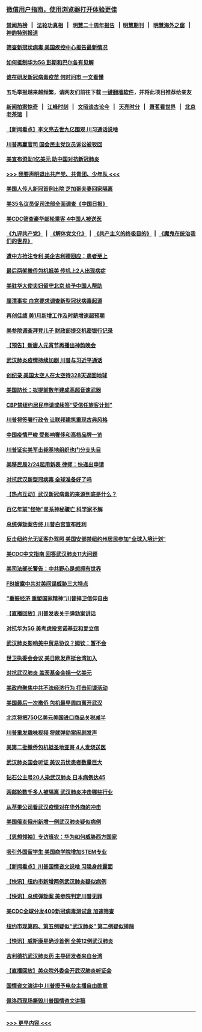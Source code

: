 ### [微信用户指南，使用浏览器打开体验更佳](https://github.com/gfw-breaker/banned-news1/blob/master/indexes/wechat-guide.md?t=0)
#### [禁闻热榜](热点新闻.md?t=0)  &nbsp;&nbsp;|&nbsp;&nbsp; [法轮功真相](https://github.com/gfw-breaker/truth/blob/master/README.md?t=0) &nbsp;&nbsp;|&nbsp;&nbsp; [明慧二十周年报告](https://github.com/gfw-breaker/mh-reports/blob/master/README.md?t=0) &nbsp;&nbsp;|&nbsp;&nbsp;[明慧期刊](https://github.com/gfw-breaker/mh-qikan) &nbsp;&nbsp;|&nbsp;&nbsp; [明慧海外之窗](https://github.com/gfw-breaker/mh-news/blob/master/README.md?t=0) &nbsp;&nbsp;|&nbsp;&nbsp; [神韵特别报道](https://github.com/gfw-breaker/mh-news/blob/master/shenyun.md?t=0)
#### [筛查新冠状病毒 美国疾控中心报告最新情况](../pages/nsc412/n11853070.md?t=02081044) 
#### [如何抵制华为5G 彭斯和巴尔各有见解](../pages/nsc412/n11852535.md?t=02081044) 
#### [谁在研发新冠病毒疫苗 何时问市 一文看懂](../pages/nsc412/n11852840.md?t=02081044) 
#### 五毛举报越来越频繁，请网友们前往下载 [一键翻墙软件](https://github.com/gfw-breaker/ssr-accounts)，并将此项目推荐给亲友
#### [新闻拍案惊奇](https://github.com/gfw-breaker/banned-news1/blob/master/pages/link4.md) &nbsp;&nbsp;|&nbsp;&nbsp; [江峰时刻](https://github.com/gfw-breaker/banned-news1/blob/master/pages/link4.md) &nbsp;&nbsp;|&nbsp;&nbsp; [文昭谈古论今](https://github.com/gfw-breaker/banned-news1/blob/master/pages/link4.md) &nbsp;&nbsp;|&nbsp;&nbsp; [天亮时分](https://github.com/gfw-breaker/banned-news1/blob/master/pages/link4.md) &nbsp;&nbsp;|&nbsp;&nbsp; [萧茗看世界](https://github.com/gfw-breaker/banned-news1/blob/master/pages/link4.md) &nbsp;&nbsp;|&nbsp;&nbsp; [北京老茶馆](https://github.com/gfw-breaker/banned-news1/blob/master/pages/link4.md) &nbsp;&nbsp;|&nbsp;&nbsp; 
#### [【新闻看点】李文亮去世九亿围观 川习通话说啥](../pages/nsc412/n11852360.md?t=02081044) 
#### [川普再赢官司 国会民主党议员诉讼被驳回](../pages/nsc412/n11852287.md?t=02081044) 
#### [美宣布资助1亿美元 助中国对抗新冠肺炎](../pages/nsc412/n11852531.md?t=02081044) 
#### [>>> 我要声明退出共产党、共青团、少年队 <<<](https://github.com/begood0513/goodnews/blob/master/quit/letter.md) 
#### [美国人传人新冠首例出院 芝加哥夫妻回家隔离](../pages/nsc412/n11852452.md?t=02081044) 
#### [美35名议员促司法部全面调查《中国日报》](../pages/nsc412/n11852435.md?t=02081044) 
#### [美CDC筛查豪华邮轮乘客 4中国人被送医](../pages/nsc412/n11852085.md?t=02081044) 
#### [《九评共产党》](https://github.com/begood0513/9ping.md/blob/master/README.md) &nbsp;|&nbsp; [《解体党文化》](../../../../jtdwh.md/blob/master/README.md)  &nbsp;|&nbsp; [《共产主义的终极目的》](../../../../gczydzjmd.md/blob/master/README.md) &nbsp;|&nbsp; [《魔鬼在统治我们的世界》](../../../../mgztzwmdsj.md/blob/master/README.md) 
#### [遭中方抢注专利 美企吉利德回应：患者至上](../pages/nsc412/n11852037.md?t=02081044) 
#### [最后两架撤侨包机抵美 传机上2人出现病症](../pages/nsc412/n11852173.md?t=02081044) 
#### [美驻华大使夫妇留守北京 给予中国人帮助](../pages/nsc412/n11852165.md?t=02081044) 
#### [厘清事实 白宫要求调查新型冠状病毒起源](../pages/nsc412/n11852106.md?t=02081044) 
#### [再创佳绩 美1月新增工作及时薪增速超预期](../pages/nsc412/n11852174.md?t=02081044) 
#### [美参院调查拜登儿子 财政部提交机密银行记录](../pages/nsc412/n11851808.md?t=02081044) 
#### [【预告】新唐人元宵节再播出神韵晚会](../pages/nsc412/n11843192.md?t=02081044) 
#### [武汉肺炎疫情持续加剧 川普与习近平通话](../pages/nsc412/n11851613.md?t=02081044) 
#### [创纪录 美国太空人在太空待328天返回地球](../pages/nsc412/n11851266.md?t=02081044) 
#### [美国防长：拟提前数年建成高超音速武器](../pages/nsc412/n11850959.md?t=02081044) 
#### [CBP禁纽约居民申请或续签“受信任旅客计划”](../pages/nsc412/n11850857.md?t=02081044) 
#### [川普将签署行政令 让联邦建筑重现古典风格](../pages/nsc412/n11850654.md?t=02081044) 
#### [中国疫情严峻 受影响奢侈和高档品牌一览](../pages/nsc412/n11850319.md?t=02081044) 
#### [川普证实美军击毙基地组织也门分支头目](../pages/nsc412/n11850383.md?t=02081044) 
#### [美移民局2/24起用新表 律师：快递出申请](../pages/nsc412/n11848220.md?t=02081044) 
#### [对抗武汉新型冠病毒 全球准备好了吗](../pages/nsc412/n11850142.md?t=02081044) 
#### [【热点互动】武汉新冠病毒的来源到底是什么？](../pages/nsc412/n11849749.md?t=02081044) 
#### [百亿年前“怪物”星系神秘骤亡 科学家不解](../pages/nsc412/n11849863.md?t=02081044) 
#### [总统弹劾案告终 川普白宫宣布胜利](../pages/nsc412/n11849985.md?t=02081044) 
#### [反击纽约允无证客办驾照  美国安部禁纽约州居民参加“全球入境计划”](../pages/nsc412/n11849828.md?t=02081044) 
#### [美CDC中文指南 回答武汉肺炎11大问题](../pages/nsc412/n11849703.md?t=02081044) 
#### [美司法部长警告：中共野心是想拥有世界](../pages/nsc412/n11849769.md?t=02081044) 
#### [FBI披露中共对美间谍威胁三大特点](../pages/nsc412/n11849700.md?t=02081044) 
#### [“重振经济 重塑国家精神”川普捍卫信仰自由](../pages/nsc412/n11849641.md?t=02081044) 
#### [【直播回放】川普发表关于弹劾案讲话](../pages/nsc412/n11849472.md?t=02081044) 
#### [对抗华为5G 美考虑投资诺基亚和爱立信](../pages/nsc412/n11849510.md?t=02081044) 
#### [武汉肺炎影响美中贸易协议？姆钦：暂不会](../pages/nsc412/n11849497.md?t=02081044) 
#### [世卫执委会会议 美日欧发声挺台湾加入](../pages/nsc412/n11849433.md?t=02081044) 
#### [对抗武汉肺炎 盖茨基金会捐一亿美元](../pages/nsc412/n11848953.md?t=02081044) 
#### [美政府聚焦中共不法经济行为 打击间谍活动](../pages/nsc412/n11849322.md?t=02081044) 
#### [美国最后一次撤侨 包机最早周四离开武汉](../pages/nsc412/n11849395.md?t=02081044) 
#### [北京将把750亿美元美国进口商品关税减半](../pages/nsc412/n11848896.md?t=02081044) 
#### [川普重发趣味视频 将就弹劾案闹剧发声](../pages/nsc412/n11848715.md?t=02081044) 
#### [美第二批撤侨包机抵圣地亚哥 4人发烧送医](../pages/nsc412/n11847923.md?t=02081044) 
#### [武汉肺炎国会听证 美议员忧患者数量巨大](../pages/nsc412/n11844851.md?t=02081044) 
#### [钻石公主号20人染武汉肺炎 日本病例达45](../pages/nsc412/n11847823.md?t=02081044) 
#### [两邮轮数千多人被隔离 武汉肺炎冲击哪些行业](../pages/nsc412/n11847456.md?t=02081044) 
#### [从苹果公司看武汉疫情对在华外商的冲击](../pages/nsc412/n11847586.md?t=02081044) 
#### [美国俄亥俄州新增一例武汉肺炎疑似病例](../pages/nsc412/n11847714.md?t=02081044) 
#### [【思想领袖】专访班农：华为如何威胁西方国家](../pages/nsc412/n11847306.md?t=02081044) 
#### [吸引外国留学生 美国商学院增加STEM专业](../pages/nsc412/n11847417.md?t=02081044) 
#### [【新闻看点】川普国情咨文说啥 习隐身终露面](../pages/nsc412/n11847016.md?t=02081044) 
#### [【快讯】纽约市新增两例武汉肺炎疑似病例](../pages/nsc412/n11847250.md?t=02081044) 
#### [【快讯】总统弹劾案 美参院判定川普无罪](../pages/nsc412/n11847316.md?t=02081044) 
#### [美CDC全球分发400新冠病毒测试盒 加速筛查](../pages/nsc412/n11847260.md?t=02081044) 
#### [纽约市现第四、第五例疑似“武汉肺炎”   第二例疑似排除](../pages/nsc412/n11847332.md?t=02081044) 
#### [【快讯】威斯康星确诊首例 全美12例武汉肺炎](../pages/nsc412/n11847162.md?t=02081044) 
#### [吉利德抗武汉肺炎药 主导研发者来自台湾](../pages/nsc412/n11847064.md?t=02081044) 
#### [【直播回放】美众院外委会开武汉肺炎听证会](../pages/nsc412/n11846727.md?t=02081044) 
#### [国情咨文演讲中 川普授予电台主播自由勋章](../pages/nsc412/n11846815.md?t=02081044) 
#### [佩洛西现场撕毁川普国情咨文讲稿](../pages/nsc412/n11846724.md?t=02081044) 

----
#### [ >>> 更早内容 <<< ](../indexes/nsc412-earlier.md)
